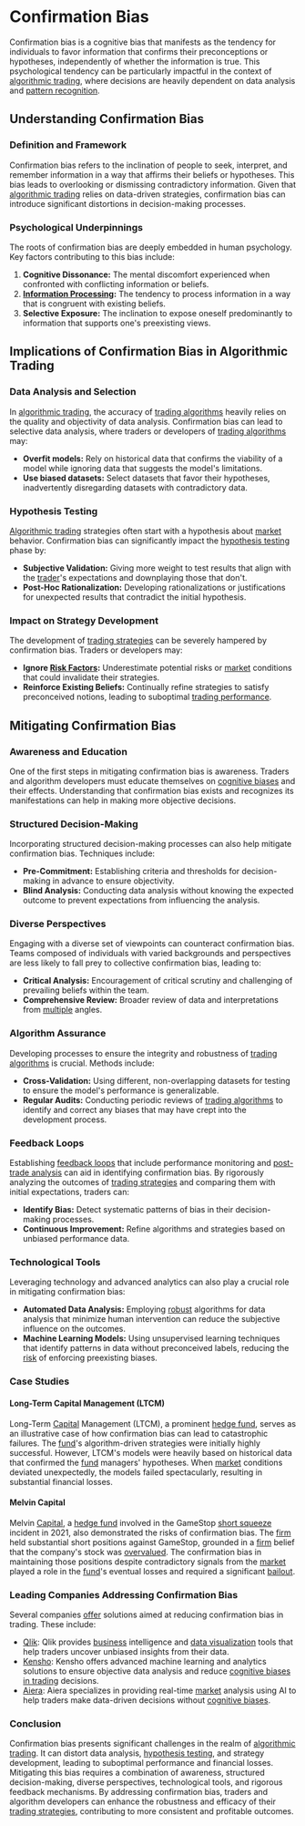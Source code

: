 # Confirmation Bias

Confirmation bias is a cognitive bias that manifests as the tendency for individuals to favor information that confirms their preconceptions or hypotheses, independently of whether the information is true. This psychological tendency can be particularly impactful in the context of [algorithmic trading](../a/algorithmic_trading.md), where decisions are heavily dependent on data analysis and [pattern recognition](../p/pattern_recognition.md).

## Understanding Confirmation Bias

### Definition and Framework

Confirmation bias refers to the inclination of people to seek, interpret, and remember information in a way that affirms their beliefs or hypotheses. This bias leads to overlooking or dismissing contradictory information. Given that [algorithmic trading](../a/algorithmic_trading.md) relies on data-driven strategies, confirmation bias can introduce significant distortions in decision-making processes.

### Psychological Underpinnings

The roots of confirmation bias are deeply embedded in human psychology. Key factors contributing to this bias include:

1. **Cognitive Dissonance:** The mental discomfort experienced when confronted with conflicting information or beliefs.
2. **[Information Processing](../i/information_processing_in_trading.md):** The tendency to process information in a way that is congruent with existing beliefs.
3. **Selective Exposure:** The inclination to expose oneself predominantly to information that supports one's preexisting views.

## Implications of Confirmation Bias in Algorithmic Trading

### Data Analysis and Selection

In [algorithmic trading](../a/algorithmic_trading.md), the accuracy of [trading algorithms](../t/trading_algorithms.md) heavily relies on the quality and objectivity of data analysis. Confirmation bias can lead to selective data analysis, where traders or developers of [trading algorithms](../t/trading_algorithms.md) may:

- **Overfit models:** Rely on historical data that confirms the viability of a model while ignoring data that suggests the model's limitations.
- **Use biased datasets:** Select datasets that favor their hypotheses, inadvertently disregarding datasets with contradictory data.

### Hypothesis Testing

[Algorithmic trading](../a/algorithmic_trading.md) strategies often start with a hypothesis about [market](../m/market.md) behavior. Confirmation bias can significantly impact the [hypothesis testing](../h/hypothesis_testing.md) phase by:

- **Subjective Validation:** Giving more weight to test results that align with the [trader](../t/trader.md)'s expectations and downplaying those that don't.
- **Post-Hoc Rationalization:** Developing rationalizations or justifications for unexpected results that contradict the initial hypothesis.

### Impact on Strategy Development

The development of [trading strategies](../t/trading_strategies.md) can be severely hampered by confirmation bias. Traders or developers may:

- **Ignore [Risk Factors](../r/risk_factors_in_trading.md):** Underestimate potential risks or [market](../m/market.md) conditions that could invalidate their strategies.
- **Reinforce Existing Beliefs:** Continually refine strategies to satisfy preconceived notions, leading to suboptimal [trading performance](../t/trading_performance.md).

## Mitigating Confirmation Bias

### Awareness and Education

One of the first steps in mitigating confirmation bias is awareness. Traders and algorithm developers must educate themselves on [cognitive biases](../c/cognitive_biases_in_trading.md) and their effects. Understanding that confirmation bias exists and recognizes its manifestations can help in making more objective decisions.

### Structured Decision-Making

Incorporating structured decision-making processes can also help mitigate confirmation bias. Techniques include:

- **Pre-Commitment:** Establishing criteria and thresholds for decision-making in advance to ensure objectivity.
- **Blind Analysis:** Conducting data analysis without knowing the expected outcome to prevent expectations from influencing the analysis.

### Diverse Perspectives

Engaging with a diverse set of viewpoints can counteract confirmation bias. Teams composed of individuals with varied backgrounds and perspectives are less likely to fall prey to collective confirmation bias, leading to:

- **Critical Analysis:** Encouragement of critical scrutiny and challenging of prevailing beliefs within the team.
- **Comprehensive Review:** Broader review of data and interpretations from [multiple](../m/multiple.md) angles.

### Algorithm Assurance

Developing processes to ensure the integrity and robustness of [trading algorithms](../t/trading_algorithms.md) is crucial. Methods include:

- **Cross-Validation:** Using different, non-overlapping datasets for testing to ensure the model's performance is generalizable.
- **Regular Audits:** Conducting periodic reviews of [trading algorithms](../t/trading_algorithms.md) to identify and correct any biases that may have crept into the development process.

### Feedback Loops

Establishing [feedback loops](../f/feedback_loops_in_trading.md) that include performance monitoring and [post-trade analysis](../p/post-trade_analysis.md) can aid in identifying confirmation bias. By rigorously analyzing the outcomes of [trading strategies](../t/trading_strategies.md) and comparing them with initial expectations, traders can:

- **Identify Bias:** Detect systematic patterns of bias in their decision-making processes.
- **Continuous Improvement:** Refine algorithms and strategies based on unbiased performance data.

### Technological Tools

Leveraging technology and advanced analytics can also play a crucial role in mitigating confirmation bias:

- **Automated Data Analysis:** Employing [robust](../r/robust.md) algorithms for data analysis that minimize human intervention can reduce the subjective influence on the outcomes.
- **Machine Learning Models:** Using unsupervised learning techniques that identify patterns in data without preconceived labels, reducing the [risk](../r/risk.md) of enforcing preexisting biases.

### Case Studies

#### Long-Term Capital Management (LTCM)

Long-Term [Capital](../c/capital.md) Management (LTCM), a prominent [hedge fund](../h/hedge_fund.md), serves as an illustrative case of how confirmation bias can lead to catastrophic failures. The [fund](../f/fund.md)'s algorithm-driven strategies were initially highly successful. However, LTCM's models were heavily based on historical data that confirmed the [fund](../f/fund.md) managers' hypotheses. When [market](../m/market.md) conditions deviated unexpectedly, the models failed spectacularly, resulting in substantial financial losses.

#### Melvin Capital

Melvin [Capital](../c/capital.md), a [hedge fund](../h/hedge_fund.md) involved in the GameStop [short squeeze](../s/short_squeeze.md) incident in 2021, also demonstrated the risks of confirmation bias. The [firm](../f/firm.md) held substantial short positions against GameStop, grounded in a [firm](../f/firm.md) belief that the company's stock was [overvalued](../o/overvalued.md). The confirmation bias in maintaining those positions despite contradictory signals from the [market](../m/market.md) played a role in the [fund](../f/fund.md)'s eventual losses and required a significant [bailout](../b/bailout.md).

### Leading Companies Addressing Confirmation Bias

Several companies [offer](../o/offer.md) solutions aimed at reducing confirmation bias in trading. These include:

- [Qlik](https://www.qlik.com): Qlik provides [business](../b/business.md) intelligence and [data visualization](../d/data_visualization.md) tools that help traders uncover unbiased insights from their data.
- [Kensho](https://www.kensho.com): Kensho offers advanced machine learning and analytics solutions to ensure objective data analysis and reduce [cognitive biases in trading](../c/cognitive_biases_in_trading.md) decisions.
- [Aiera](https://www.aiera.com): Aiera specializes in providing real-time [market](../m/market.md) analysis using AI to help traders make data-driven decisions without [cognitive biases](../c/cognitive_biases_in_trading.md).

### Conclusion

Confirmation bias presents significant challenges in the realm of [algorithmic trading](../a/algorithmic_trading.md). It can distort data analysis, [hypothesis testing](../h/hypothesis_testing.md), and strategy development, leading to suboptimal performance and financial losses. Mitigating this bias requires a combination of awareness, structured decision-making, diverse perspectives, technological tools, and rigorous feedback mechanisms. By addressing confirmation bias, traders and algorithm developers can enhance the robustness and efficacy of their [trading strategies](../t/trading_strategies.md), contributing to more consistent and profitable outcomes.

